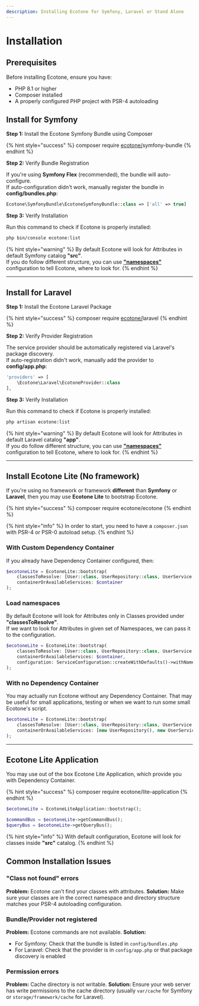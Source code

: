 ```yaml
---
description: Installing Ecotone for Symfony, Laravel or Stand Alone
---
```


# Installation

## Prerequisites

Before installing Ecotone, ensure you have:
- PHP 8.1 or higher
- Composer installed
- A properly configured PHP project with PSR-4 autoloading

## Install for Symfony

**Step 1:** Install the Ecotone Symfony Bundle using Composer

{% hint style="success" %}
composer require [ecotone/](https://packagist.org/packages/ecotone/)symfony-bundle
{% endhint %}

**Step 2:** Verify Bundle Registration

If you're using **Symfony Flex** (recommended), the bundle will auto-configure. \
If auto-configuration didn't work, manually register the bundle in **config/bundles.php**:

```php
Ecotone\SymfonyBundle\EcotoneSymfonyBundle::class => ['all' => true]
```

**Step 3:** Verify Installation

Run this command to check if Ecotone is properly installed:

```bash
php bin/console ecotone:list
```

{% hint style="warning" %}
By default Ecotone will look for Attributes in default Symfony catalog **"src"**. \
If you do follow different structure, you can use [**"namespaces"**](modules/symfony/symfony-ddd-cqrs-event-sourcing.md#namespaces) configuration to tell Ecotone, where to look for.&#x20;
{% endhint %}

***

## Install for Laravel

**Step 1:** Install the Ecotone Laravel Package

{% hint style="success" %}
composer require [ecotone/](https://packagist.org/packages/ecotone/)laravel
{% endhint %}

**Step 2:** Verify Provider Registration

The service provider should be automatically registered via Laravel's package discovery.\
If auto-registration didn't work, manually add the provider to **config/app.php**:

```php
'providers' => [
    \Ecotone\Laravel\EcotoneProvider::class
],
```

**Step 3:** Verify Installation

Run this command to check if Ecotone is properly installed:

```bash
php artisan ecotone:list
```

{% hint style="warning" %}
By default Ecotone will look for Attributes in default Laravel catalog **"app"**. \
If you do follow different structure, you can use [**"namespaces"**](modules/laravel/laravel-ddd-cqrs-event-sourcing.md#namespaces) configuration to tell Ecotone, where to look for.&#x20;
{% endhint %}

***

## Install Ecotone Lite (No framework)

If you're using no framework or framework **different** than **Symfony** or **Laravel**, then you may use **Ecotone Lite** to bootstrap Ecotone.

{% hint style="success" %}
composer require ecotone/ecotone
{% endhint %}

{% hint style="info" %}
In order to start, you need to have a `composer.json` with PSR-4 or PSR-0 autoload setup.
{% endhint %}

### With Custom Dependency Container

If you already have Dependency Container configured, then:

```php
$ecotoneLite = EcotoneLite::bootstrap(
    classesToResolve: [User::class, UserRepository::class, UserService::class],
    containerOrAvailableServices: $container
);
```

### Load namespaces

By default Ecotone will look for Attributes only in Classes provided under **"classesToResolve"**. \
If we want to look for Attributes in given set of Namespaces, we can pass it to the configuration.

```php
$ecotoneLite = EcotoneLite::bootstrap(
    classesToResolve: [User::class, UserRepository::class, UserService::class],
    containerOrAvailableServices: $container,
    configuration: ServiceConfiguration::createWithDefaults()->withNamespaces(['App'])
);
```

### With no Dependency Container

You may actually run Ecotone without any Dependency Container. That may be useful for small applications, testing or when we want to run some small Ecotone's script.

```php
$ecotoneLite = EcotoneLite::bootstrap(
    classesToResolve: [User::class, UserRepository::class, UserService::class],
    containerOrAvailableServices: [new UserRepository(), new UserService()]
);
```

***

## Ecotone Lite Application

You may use out of the box Ecotone Lite Application, which provide you with Dependency Container.

{% hint style="success" %}
composer require ecotone/lite-application
{% endhint %}

```php
$ecotoneLite = EcotoneLiteApplication::bootstrap();

$commandBus = $ecotoneLite->getCommandBus();
$queryBus = $ecotoneLite->getQueryBus();
```

{% hint style="info" %}
With default configuration, Ecotone will look for classes inside **"src"** catalog.
{% endhint %}

## Common Installation Issues

### "Class not found" errors
**Problem:** Ecotone can't find your classes with attributes.
**Solution:** Make sure your classes are in the correct namespace and directory structure matches your PSR-4 autoloading configuration.

### Bundle/Provider not registered
**Problem:** Ecotone commands are not available.
**Solution:**
- For Symfony: Check that the bundle is listed in `config/bundles.php`
- For Laravel: Check that the provider is in `config/app.php` or that package discovery is enabled

### Permission errors
**Problem:** Cache directory is not writable.
**Solution:** Ensure your web server has write permissions to the cache directory (usually `var/cache` for Symfony or `storage/framework/cache` for Laravel).
